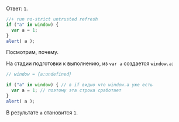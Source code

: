 Ответ: `1`.

```js
//+ run no-strict untrusted refresh
if ("a" in window) {
  var a = 1;
}
alert( a );
```

Посмотрим, почему.

На стадии подготовки к выполнению, из `var a` создается `window.a`:

```js
// window = {a:undefined}

if ("a" in window) { // в if видно что window.a уже есть
  var a = 1; // поэтому эта строка сработает
}
alert( a );
```

В результате `a` становится `1`.
